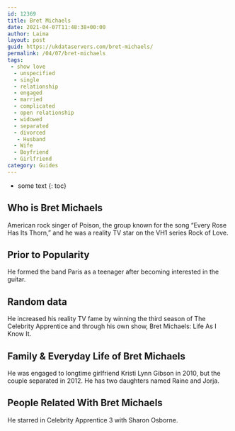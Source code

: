 ```yaml
---
id: 12369
title: Bret Michaels
date: 2021-04-07T11:48:38+00:00
author: Laima
layout: post
guid: https://ukdataservers.com/bret-michaels/
permalink: /04/07/bret-michaels
tags:
 - show love
  - unspecified
  - single
  - relationship
  - engaged
  - married
  - complicated
  - open relationship
  - widowed
  - separated
  - divorced
   - Husband
  - Wife
  - Boyfriend
  - Girlfriend
category: Guides
---
```


* some text
{: toc}


## Who is Bret Michaels
                  
                  
                  
American rock singer of Poison, the group known for the song &#8220;Every Rose Has Its Thorn,&#8221; and he was a reality TV star on the VH1 series Rock of Love.
                  
              
            
              
            
                
                
                
## Prior to Popularity
                  
                  
                  
He formed the band Paris as a teenager after becoming interested in the guitar.
                  
              
            
              
            
                
                
                
## Random data
                  
                  
                  
He increased his reality TV fame by winning the third season of The Celebrity Apprentice and through his own show, Bret Michaels: Life As I Know It.
                  
              
            
              
            
                
                
                
## Family & Everyday Life of Bret Michaels
                  
                  
                  
He was engaged to longtime girlfriend Kristi Lynn Gibson in 2010, but the couple separated in 2012. He has two daughters named Raine and Jorja.
                  
              
            
              
            
                
                
                
## People Related With Bret Michaels
                  
                  
                  
He starred in Celebrity Apprentice 3 with Sharon Osborne.
                  
              
            
              
            
                
              
            
              
              
            
            
              
            
          
          
          